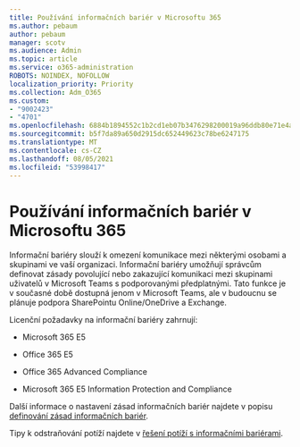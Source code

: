 ```yaml
---
title: Používání informačních bariér v Microsoftu 365
ms.author: pebaum
author: pebaum
manager: scotv
ms.audience: Admin
ms.topic: article
ms.service: o365-administration
ROBOTS: NOINDEX, NOFOLLOW
localization_priority: Priority
ms.collection: Adm_O365
ms.custom:
- "9002423"
- "4701"
ms.openlocfilehash: 6884b1894552c1b2cd1eb07b3476298200019a96ddb80e71e4ab5138015b40ac
ms.sourcegitcommit: b5f7da89a650d2915dc652449623c78be6247175
ms.translationtype: MT
ms.contentlocale: cs-CZ
ms.lasthandoff: 08/05/2021
ms.locfileid: "53998417"
---
```

# <a name="using-information-barriers-in-microsoft-365"></a>Používání informačních bariér v Microsoftu 365

Informační bariéry slouží k omezení komunikace mezi některými osobami a skupinami ve vaší organizaci. Informační bariéry umožňují správcům definovat zásady povolující nebo zakazující komunikaci mezi skupinami uživatelů v Microsoft Teams s podporovanými předplatnými.  Tato funkce je v současné době dostupná jenom v Microsoft Teams, ale v budoucnu se plánuje podpora SharePointu Online/OneDrive a Exchange.

Licenční požadavky na informační bariéry zahrnují:

- Microsoft 365 E5

- Office 365 E5

- Office 365 Advanced Compliance

- Microsoft 365 E5 Information Protection and Compliance

Další informace o nastavení zásad informačních bariér najdete v popisu [definování zásad informačních bariér](https://docs.microsoft.com/microsoft-365/compliance/information-barriers-policies).

Tipy k odstraňování potíží najdete v [řešení potíží s informačními bariérami](https://docs.microsoft.com/microsoft-365/compliance/information-barriers-troubleshooting).
